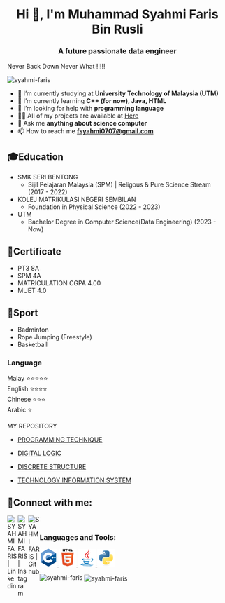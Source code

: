 <h1 align="center">Hi 👋, I'm Muhammad Syahmi Faris Bin Rusli</h1>
<h3 align="center">A future passionate data engineer</h3>
Never Back Down Never What !!!!!

<p align="left"> <img src="https://komarev.com/ghpvc/?username=syahmi-faris&label=Profile%20views&color=0e75b6&style=flat" alt="syahmi-faris" /> </p>

- 🔭 I’m currently studying at **University Technology of Malaysia (UTM)**
- 🌱 I’m currently learning **C++ (for now), Java, HTML**
- 🤝 I’m looking for help with **programming language**
- 👨‍💻 All of my projects are available at [Here](https://syahmi-faris.github.io/syahmifaris.github.io/)
- 💬 Ask me **anything about science computer**
- 📫 How to reach me **fsyahmi0707@gmail.com**

🎓Education
------------------------
* SMK SERI BENTONG
  - Sijil Pelajaran Malaysia (SPM) | Religous & Pure Science Stream (2017 - 2022)
* KOLEJ MATRIKULASI NEGERI SEMBILAN
  - Foundation in Physical Science (2022 - 2023)
* UTM
  - Bachelor Degree in Computer Science(Data Engineering) (2023 - Now)
 
📑Certificate
------------------------
- PT3 8A
- SPM 4A
- MATRICULATION CGPA 4.00
- MUET 4.0

🥇Sport
------------------------
- Badminton
- Rope Jumping (Freestyle)
- Basketball

### Language 
Malay   ⭐⭐⭐⭐⭐<br>
English ⭐⭐⭐⭐<br>
Chinese ⭐⭐⭐<br>
Arabic  ⭐

<p align="left"> </p>

MY REPOSITORY 

- [PROGRAMMING TECHNIQUE](https://github.com/Syahmi-Faris/Programming-Technique.git)

- [DIGITAL LOGIC](https://github.com/Syahmi-Faris/Digital-Logic.git)

- [DISCRETE STRUCTURE](https://github.com/Syahmi-Faris/Discrete-Structure.git)

- [TECHNOLOGY INFORMATION SYSTEM](https://github.com/Syahmi-Faris/Technology-Information-System.git)


## 🤝Connect with me:
  </hr>
  <a href="https://www.linkedin.com/in/syahmi-rusli-36a2a51a3/">
   <img align="left" alt="SYAHMI FARIS | Linkedin" width="24px" src="https://www.vectorlogo.zone/logos/linkedin/linkedin-icon.svg" />
  </a>
  <a href="https://www.instagram.com/fsyahmiey._/">
    <img align="left" alt="SYAHMI FARIS | Instagram" width="24px" src="https://www.vectorlogo.zone/logos/instagram/instagram-icon.svg" />
  </a>
   <a href="https://github.com/Syahmi-Faris">
    <img align="left" alt="SYAHMI FARIS | Github" width="26px" src="https://www.vectorlogo.zone/logos/github/github-tile.svg" />
  </a>
  <br>

<h3 align="left">Languages and Tools:</h3>
<p align="left"> <a href="https://www.w3schools.com/cpp/" target="_blank" rel="noreferrer"> <img src="https://raw.githubusercontent.com/devicons/devicon/master/icons/cplusplus/cplusplus-original.svg" alt="cplusplus" width="40" height="40"/> </a> <a href="https://www.w3.org/html/" target="_blank" rel="noreferrer"> <img src="https://raw.githubusercontent.com/devicons/devicon/master/icons/html5/html5-original-wordmark.svg" alt="html5" width="40" height="40"/> </a> <a href="https://www.java.com" target="_blank" rel="noreferrer"> <img src="https://raw.githubusercontent.com/devicons/devicon/master/icons/java/java-original.svg" alt="java" width="40" height="40"/> </a> <a href="https://www.python.org" target="_blank" rel="noreferrer"> <img src="https://raw.githubusercontent.com/devicons/devicon/master/icons/python/python-original.svg" alt="python" width="40" height="40"/> </a> </p>

<p><img align="left" src="https://github-readme-stats.vercel.app/api/top-langs?username=syahmi-faris&show_icons=true&locale=en&layout=compact" alt="syahmi-faris" /></p>

<p>&nbsp;<img align="center" src="https://github-readme-stats.vercel.app/api?username=syahmi-faris&show_icons=true&locale=en" alt="syahmi-faris" /></p>
